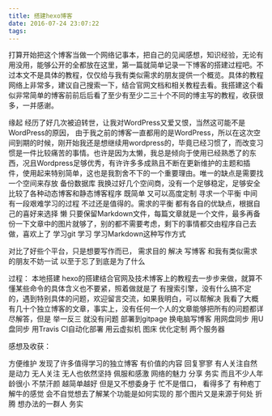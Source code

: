 ```yaml
---
title: 搭建hexo博客
date: 2016-07-24 23:07:22
tags:
---
```

打算开始把这个博客当做一个网络记事本，把自己的见闻感想，知识经验，无论有用没用，能够公开的全都放在这里，第一篇就简单记录一下博客的搭建过程吧。不过本文不是具体的教程，仅仅给与我有类似需求的朋友提供一个概览。具体的教程网络上非常多，建议自己搜索一下，结合官网文档和相关教程去看。我搭建这个看似非常简单的博客前前后后看了至少有至少二三十个不同的博主写的教程，收获很多，一并感谢。

缘起
经历了好几次被迫转世，让我对WordPress又爱又恨，当然这可能不是WordPress的原因，
由于我之前的博客一直都用的是WordPress，所以在这次空间到期的时候，刚开始我还是想继续用wordpress的，毕竟已经习惯了，而改变习惯是一件比较痛苦的事情。也许是因为太懒，我总是倾向于使用已经熟悉了的东西，况且Wordpress足够优秀，有许许多多成熟且不断在更新维护的主题和插件，使用起来特别简单，这也是我割舍不下的一个重要理由。唯一的缺点是需要找一个空间来存放 备份数据库 我换过好几个空间商，没有一个足够稳定，足够安全
比较了各种动态博客和静态博客程序  既简单 又可以高度定制 寻求一个平衡 中间有一段艰难学习的过程 不过还是值得的。需求的平衡
都有各自的优缺点，根据自己的喜好来选择 懒 只要保留Markdown文件，每篇文章就是一个文件，最多再备份一下文章中的图片就够了，别的都不需要考虑，剩下的事情都交由程序自己去做，喜欢上了
学习git 学习
学习Markdown这种写作方式

对比了好些个平台，只是想要写作而已，
需求目的 解决
写博客 和我有类似需求的朋友不妨一试
以至于忘了到底是为了什么 

过程：
本地搭建 hexo的搭建结合官网及技术博客上的教程去一步步来做，就算不懂某些命令的具体含义也不要紧，照着做就是了
有搜索引擎，没有什么搞不定的，遇到特别具体的问题，欢迎留言交流，如果我明白，可以帮解决
我看了大概有几十个独立博客的文章，事实上，没有任何一个人的文章能够把所有的问题都详尽解答，但是 举一反三 就没有问题
部署到gitpage
换电脑写博客 用网盘同步 用U盘同步 用Travis CI自动化部署 用云虚拟机 
图床
优化定制 两个服务器

感想及收获：

方便维护 发现了许多值得学习的独立博客 有价值的内容 回复寥寥
有人关注自然是动力 无人关注 无人也依然坚持 佩服和感激 网络的魅力
分享 务实 而且不少人年龄很小 不禁汗颜
越简单越好 
但是又不想委身于
忙不是借口，
看得多了 有种庖丁解牛的感觉
会不自觉想去了解某个功能是如何实现的 那个图片又是来源于何处
折腾 想办法的一群人
务实

